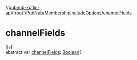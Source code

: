 //[pubnub-kotlin-api](../../../../index.md)/[[root]](../../index.md)/[PubNub](../index.md)/[MembershipIncludeOptions](index.md)/[channelFields](channel-fields.md)

# channelFields

[js]\
abstract var [channelFields](channel-fields.md): [Boolean](https://kotlinlang.org/api/core/kotlin-stdlib/kotlin/-boolean/index.html)?
